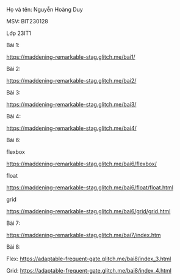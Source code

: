 Họ và tên: Nguyễn Hoàng Duy

MSV: BIT230128

Lớp 23IT1



Bài 1:

https://maddening-remarkable-stag.glitch.me/bai1/

Bài 2:

https://maddening-remarkable-stag.glitch.me/bai2/

Bài 3:

https://maddening-remarkable-stag.glitch.me/bai3/

Bài 4:

https://maddening-remarkable-stag.glitch.me/bai4/

Bài 6:

flexbox

https://maddening-remarkable-stag.glitch.me/bai6/flexbox/

float

https://maddening-remarkable-stag.glitch.me/bai6/float/float.html

grid

https://maddening-remarkable-stag.glitch.me/bai6/grid/grid.html

Bài 7:

https://maddening-remarkable-stag.glitch.me/bai7/index.htm

Bài 8:

Flex:
https://adaptable-frequent-gate.glitch.me/bai8/index_3.html

Grid:
https://adaptable-frequent-gate.glitch.me/bai8/index_4.html


